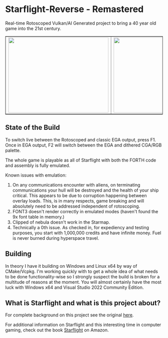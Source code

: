 # Starflight-Reverse - Remastered #

Real-time Rotoscoped Vulkan/AI Generated project to bring a 40 year old game into the 21st century.

<table border="none">
  <tr>
    <td>
      <img src="https://github.com/canadacow/starflight-reverse/assets/664680/16c4c4c4-754f-495d-bb32-7f4aaf4d0296" width="320" height="240"> 
    </td>
    <td>
      <img src="https://github.com/canadacow/starflight-reverse/assets/664680/89d034cf-9e6e-40e3-95e0-fb6e09a68373" width="320" height="240"> 
    </td>
  </tr>  
</table>

## State of the Build ##

To switch live between the Rotoscoped and classic EGA output, press F1. Once in EGA output, F2 will switch between the EGA and dithered CGA/RGB palette.

The whole game is playable as all of Starflight with both the FORTH code and assembly is fully emulated.

Known issues with emulation:

1. On any communications encounter with aliens, on terminating communications your hull will be destroyed and the health of your ship critical. This appears to be due to corruption happening between overlay loads. This, is in many respects, game breaking and will absolutely need to be addressed independent of rotoscoping.
2. FONT3 doesn't render correctly in emulated modes (haven't found the 9x font table in memory.)
3. Clipped of nebula doesn't work in the Starmap.
4. Technically a 0th issue. As checked in, for expediency and testing purposes, you start with 1,000,000 credits and have infinite money. Fuel is never burned during hyperspace travel.

## Building ##

In theory I have it building on Windows and Linux x64 by way of CMake/Vcpkg. I'm working quickly with to get a whole idea of what needs to be done functionality-wise so I strongly suspect the build is broken for a multitude of reasons at the moment. You will almost certainly have the most luck with Windows x64 and Visual Studio 2022 Community Edition.

## What is Starflight and what is this project about? ##

For complete background on this project see the original [here](https://github.com/s-macke/starflight-reverse#readme).

For additional information on Starflight and this interesting time in computer gaming, check out the book [Starflight](https://www.amazon.com/Starflight-Exploded-Computer-Gaming-1987-1994/dp/1732355290) on Amazon.

